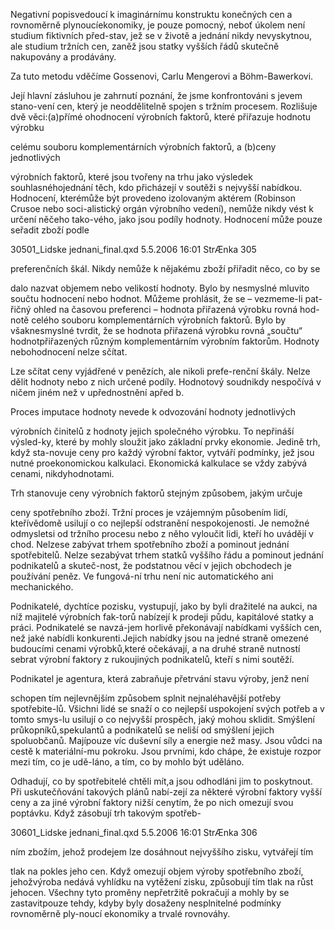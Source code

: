 
Negativní popisvedoucí k imaginárnímu konstruktu konečných cen a rovnoměrně plynoucíekonomiky, je pouze pomocný, neboť úkolem není studium fiktivních před-stav, jež se v životě a jednání nikdy nevyskytnou, ale studium tržních cen, zaněž jsou statky vyšších řádů skutečně nakupovány a prodávány.

Za tuto metodu vděčíme Gossenovi, Carlu Mengerovi a Böhm-Bawerkovi.

Její hlavní zásluhou je zahrnutí poznání, že jsme konfrontováni s jevem stano-vení cen, který je neoddělitelně spojen s tržním procesem. Rozlišuje dvě věci:(a)přímé ohodnocení výrobních faktorů, které přiřazuje hodnotu výrobku

celému souboru komplementárních výrobních faktorů, a (b)ceny jednotlivých

výrobních faktorů, které jsou tvořeny na trhu jako výsledek souhlasnéhojednání těch, kdo přicházejí v soutěži s nejvyšší nabídkou. Hodnocení, kterémůže být provedeno izolovaným aktérem (Robinson Crusoe nebo soci-alistický orgán výrobního vedení), nemůže nikdy vést k určení něčeho tako-vého, jako jsou podíly hodnoty. Hodnocení může pouze seřadit zboží podle

30501_Lidske jednani_final.qxd 5.5.2006 16:01 StrÆnka 305

preferenčních škál. Nikdy nemůže k nějakému zboží přiřadit něco, co by se

dalo nazvat objemem nebo velikostí hodnoty. Bylo by nesmyslné mluvito součtu hodnocení nebo hodnot. Můžeme prohlásit, že se – vezmeme-li pat-řičný ohled na časovou preferenci – hodnota přiřazená výrobku rovná hod-notě celého souboru komplementárních výrobních faktorů. Bylo by všaknesmyslné tvrdit, že se hodnota přiřazená výrobku rovná „součtu“ hodnotpřiřazených různým komplementárním výrobním faktorům. Hodnoty nebohodnocení nelze sčítat.

Lze sčítat ceny vyjádřené v penězích, ale nikoli prefe-renční škály. Nelze dělit hodnoty nebo z nich určené podíly. Hodnotový soudnikdy nespočívá v ničem jiném než v upřednostnění apřed b.

Proces imputace hodnoty nevede k odvozování hodnoty jednotlivých

výrobních činitelů z hodnoty jejich společného výrobku. To nepřináší výsled-ky, které by mohly sloužit jako základní prvky ekonomie. Jedině trh, když sta-novuje ceny pro každý výrobní faktor, vytváří podmínky, jež jsou nutné proekonomickou kalkulaci. Ekonomická kalkulace se vždy zabývá cenami, nikdyhodnotami.

Trh stanovuje ceny výrobních faktorů stejným způsobem, jakým určuje

ceny spotřebního zboží. Tržní proces je vzájemným působením lidí, kteřívědomě usilují o co nejlepší odstranění nespokojenosti. Je nemožné odmysletsi od tržního procesu nebo z něho vyloučit lidi, kteří ho uvádějí v chod. Nelzese zabývat trhem spotřebního zboží a pominout jednání spotřebitelů. Nelze sezabývat trhem statků vyššího řádu a pominout jednání podnikatelů a skuteč-nost, že podstatnou věcí v jejich obchodech je používání peněz. Ve fungová-ní trhu není nic automatického ani mechanického.

Podnikatelé, dychtíce pozisku, vystupují, jako by byli dražitelé na aukci, na níž majitelé výrobních fak-torů nabízejí k prodeji půdu, kapitálové statky a práci. Podnikatelé se navzá-jem horlivě překonávají nabídkami vyšších cen, než jaké nabídli konkurenti.Jejich nabídky jsou na jedné straně omezené budoucími cenami výrobků,které očekávají, a na druhé straně nutností sebrat výrobní faktory z rukoujiných podnikatelů, kteří s nimi soutěží.

Podnikatel je agentura, která zabraňuje přetrvání stavu výroby, jenž není

schopen tím nejlevnějším způsobem splnit nejnaléhavější potřeby spotřebite-lů. Všichni lidé se snaží o co nejlepší uspokojení svých potřeb a v tomto smys-lu usilují o co nejvyšší prospěch, jaký mohou sklidit. Smýšlení průkopníků,spekulantů a podnikatelů se neliší od smýšlení jejich spoluobčanů. Majípouze víc duševní síly a energie než masy. Jsou vůdci na cestě k materiální-mu pokroku. Jsou prvními, kdo chápe, že existuje rozpor mezi tím, co je udě-láno, a tím, co by mohlo být uděláno.

Odhadují, co by spotřebitelé chtěli mít,a jsou odhodláni jim to poskytnout. Při uskutečňování takových plánů nabí-zejí za některé výrobní faktory vyšší ceny a za jiné výrobní faktory nižší cenytím, že po nich omezují svou poptávku. Když zásobují trh takovým spotřeb-

30601_Lidske jednani_final.qxd 5.5.2006 16:01 StrÆnka 306

ním zbožím, jehož prodejem lze dosáhnout nejvyššího zisku, vytvářejí tím

tlak na pokles jeho cen. Když omezují objem výroby spotřebního zboží, jehožvýroba nedává vyhlídku na vytěžení zisku, způsobují tím tlak na růst jehocen. Všechny tyto proměny nepřetržitě pokračují a mohly by se zastavitpouze tehdy, kdyby byly dosaženy nesplnitelné podmínky rovnoměrně ply-noucí ekonomiky a trvalé rovnováhy.
